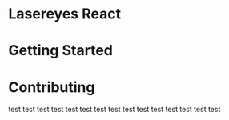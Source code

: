 # Lasereyes React

# Getting Started

# Contributing


test
test
test
test
test
test
test
test
test
test
test
test
test
test
test
